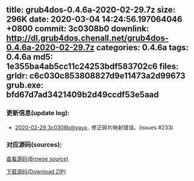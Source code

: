 title: grub4dos-0.4.6a-2020-02-29.7z
size: 296K
date: 2020-03-04 14:24:56.197064046 +0800
commit: 3c0308b0
downlink: http://dl.grub4dos.chenall.net/grub4dos-0.4.6a-2020-02-29.7z
categories: 0.4.6a
tags: 0.4.6a
md5: 1e355ba4ab5cc11c24253bdf583702c6
files:
  grldr: c6c030c853808827d9e11473a2d99673
  grub.exe: bfd67d7ad3421409b2d49ccdf53e5aad
---

### 更新信息(update log):
  * [2020-02-29 3c0308b@yaya ](https://github.com/chenall/grub4dos/commit/3c0308b0ea3ccff98d92bfe6b8c54ce6587ce392)     ﻿. 修正碎片映射错误。(issues #233)


### 对应源码(sources):
  [查看源码(Browse source)](https://github.com/chenall/grub4dos/tree/3c0308b0ea3ccff98d92bfe6b8c54ce6587ce392)

  [下载源码(Download ZIP)](https://github.com/chenall/grub4dos/archive/3c0308b0ea3ccff98d92bfe6b8c54ce6587ce392.zip)
